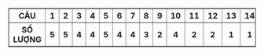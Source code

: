 <table border="1">

   <tr>
     <th>CÂU</th>
     <th>1</th>
     <th>2</th>
     <th>3</th>
     <th>4</th>
     <th>5</th>
     <th>6</th>
     <th>7</th>
     <th>8</th>
     <th>9</th>
     <th>10</th>
     <th>11</th>
     <th>12</th>
     <th>13</th>
     <th>14</th>
     <th>15</th>
   </tr>
   
   <tr>
     <th>SỐ LƯỢNG</th>
     <th>5</th>
     <th>5</th>
     <th>4</th>
     <th>4</th>
     <th>5</th>
     <th>4</th>
     <th>4</th>
     <th>3</th>
     <th>2</th>
     <th>4</th>
     <th>2</th>
     <th>2</th>
     <th>1</th>
     <th>1</th>
     <th>1</th>
   </tr>
</table>
